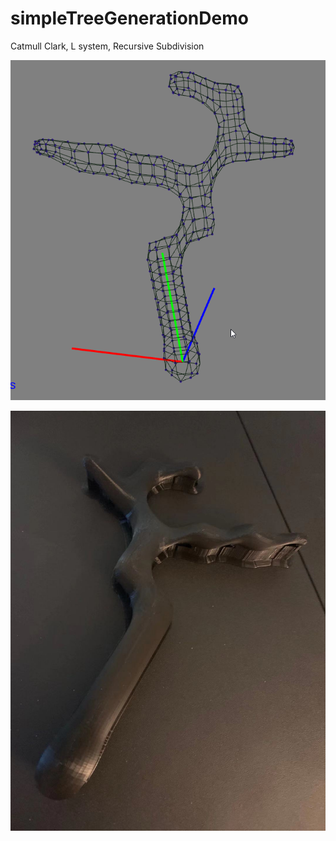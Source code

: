 # simpleTreeGenerationDemo
 Catmull Clark, L system, Recursive Subdivision

![](output.gif)


![](output1.jpg)